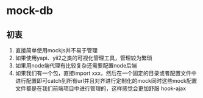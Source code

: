# mock-db

## 初衷
 1. 直接简单使用mockjs并不易于管理
 2. 如果使用yapi、yii2之类的可视化管理工具，管理较为繁琐
 3. 如果用node端代理有比较复杂还需要配置node后端
 4. 如果我们有一个包，直接import xxx，然后在一个固定的目录或者配置文件中进行配置即可catch到所有url并且对齐进行定制化的mock同时这些mock配置文件都是在我们前端项目中进行管理的，这样感觉会更加舒服 hook-ajax

